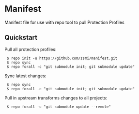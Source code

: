 Manifest
===========

Manifest file for use with repo tool to pull Protection Profiles

## Quickstart
Pull all protection profiles:

````
 $ repo init -u https://github.com/zsmi/manifest.git
 $ repo sync 
 $ repo forall -c "git submodule init; git submodule update"
````
Sync latest changes:
````
 $ repo sync
 $ repo forall -c "git submodule init; git submodule update"
````
Pull in upstream transforms changes to all projects:
````
 $ repo forall -c "git submodule update --remote"
````

